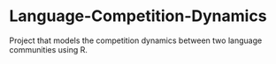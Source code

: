 # Language-Competition-Dynamics
Project that models the competition dynamics between two language communities using R.
